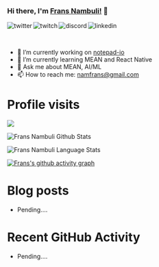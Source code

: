 ### Hi there, I'm [Frans Nambuli!](https://namfrans.netlify.app) 👋

<p>
<a href="https://twitter.com/NambuliFrans">
   <img align="left" alt="twitter" src="https://img.shields.io/badge/Twitter-1DA1F2?style=for-the-badge&logo=twitter&logoColor=white" />
</a>&nbsp;&nbsp;

<a href="https://www.twitch.tv/totlaatfr">
   <img align="left" alt="twitch" src="https://img.shields.io/badge/Twitch-9146FF?style=for-the-badge&logo=twitch&logoColor=white" />
</a>&nbsp;&nbsp;

<a href="https://discord.gg/Fransa#3378">
   <img align="left" alt="discord" src="https://img.shields.io/badge/Discord-7289DA?style=for-the-badge&logo=discord&logoColor=white" />
</a>&nbsp;&nbsp;

<a href="https://www.linkedin.com/in/frans-nt-nambuli/">
   <img align="left" alt="linkedin" src="https://img.shields.io/badge/LinkedIn-0077B5?style=for-the-badge&logo=linkedin&logoColor=white" />
</a>
<p/>

<br/>
<p>

- 🔭 I’m currently working on [notepad-io](https://github.com/notepad-io)
- 🌱 I’m currently learning MEAN and React Native
- 💬 Ask me about MEAN, AI/ML
- 📫 How to reach me: [namfrans@gmail.com](namfrans@gmail.com)

</p>

# Profile visits
![](https://komarev.com/ghpvc/?username=namfrans&style=for-the-badge)

![Frans Nambuli Github Stats](https://github-readme-stats.vercel.app/api?username=namfrans&show_icons=true&include_all_commits=true&theme=radical)

![Frans Nambuli Language Stats](https://github-readme-stats.vercel.app/api/top-langs/?username=namfrans&layout=compact&theme=radical)

[![Frans's github activity graph](https://github-readme-activity-graph.cyclic.app/graph?username=namfrans&theme=github-compact)](https://github.com/ashutosh00710/github-readme-activity-graph)

# Blog posts
<!-- BLOG-POST-LIST:START -->
- Pending....
<!-- BLOG-POST-LIST:END -->

# Recent GitHub Activity
- Pending....
<!--START_SECTION:activity-->
<!-- 1. 🗣 Commented on [#28](https://github.com/santoshyadavdev/angular-snippets/issues/28) in [santoshyadavdev/angular-snippets](https://github.com/santoshyadavdev/angular-snippets)
2. 🎉 Merged PR [#19](https://github.com/santoshyadavdev/angular-snippets/pull/19) in [santoshyadavdev/angular-snippets](https://github.com/santoshyadavdev/angular-snippets)
3. 🗣 Commented on [#1](https://github.com/santoshyadavdev/GitHubTips/issues/1) in [santoshyadavdev/GitHubTips](https://github.com/santoshyadavdev/GitHubTips)
4. ❗️ Opened issue [#1](https://github.com/santoshyadavdev/GitHubTips/issues/1) in [santoshyadavdev/GitHubTips](https://github.com/santoshyadavdev/GitHubTips)
5. ❗️ Opened issue [#27](https://github.com/santoshyadavdev/angular-snippets/issues/27) in [santoshyadavdev/angular-snippets](https://github.com/santoshyadavdev/angular-snippets) -->
<!--END_SECTION:activity-->
